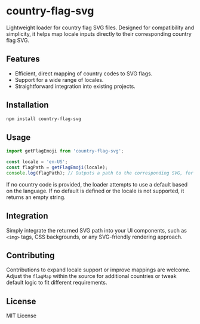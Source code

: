 # country-flag-svg

Lightweight loader for country flag SVG files. Designed for compatibility and simplicity, it helps map locale inputs directly to their corresponding country flag SVG.

## Features

- Efficient, direct mapping of country codes to SVG flags.
- Support for a wide range of locales.
- Straightforward integration into existing projects.

## Installation

```bash
npm install country-flag-svg
```

## Usage

```javascript
import getFlagEmoji from 'country-flag-svg';

const locale = 'en-US'; 
const flagPath = getFlagEmoji(locale);
console.log(flagPath); // Outputs a path to the corresponding SVG, for example: "/dist/flags/1f1fa-1f1f8.svg"
```

If no country code is provided, the loader attempts to use a default based on the language. If no default is defined or the locale is not supported, it returns an empty string.

## Integration

Simply integrate the returned SVG path into your UI components, such as `<img>` tags, CSS backgrounds, or any SVG-friendly rendering approach.

## Contributing

Contributions to expand locale support or improve mappings are welcome. Adjust the `flagMap` within the source for additional countries or tweak default logic to fit different requirements.

## License

MIT License
